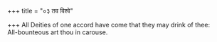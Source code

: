 +++
title = "०३ तव विश्वे"

+++
All Deities of one accord have come that they may drink of thee:  
     All-bounteous art thou in carouse.